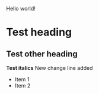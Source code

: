 Hello world!
# Test heading
## Test other heading
**Test italics**
New change line added
* Item 1
* Item 2
